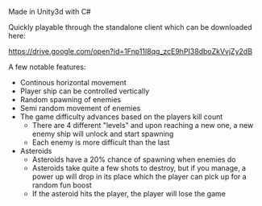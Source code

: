 Made in Unity3d with C#

Quickly playable through the standalone client which can be downloaded here:

https://drive.google.com/open?id=1Fnp11I8qg_zcE9hPI38dboZkVvjZy2dB

A few notable features:
- Continous horizontal movement
- Player ship can be controlled vertically
- Random spawning of enemies
- Semi random movement of enemies
- The game difficulty advances based on the players kill count
	- There are 4 different "levels" and upon reaching a new one, a new enemy ship will unlock and start spawning
	- Each enemy is more difficult than the last
- Asteroids
	- Asteroids have a 20% chance of spawning when enemies do
	- Asteroids take quite a few shots to destroy, but if you manage, a power up will drop in its place which the player can pick up for a random fun boost
	- If the asteroid hits the player, the player will lose the game
